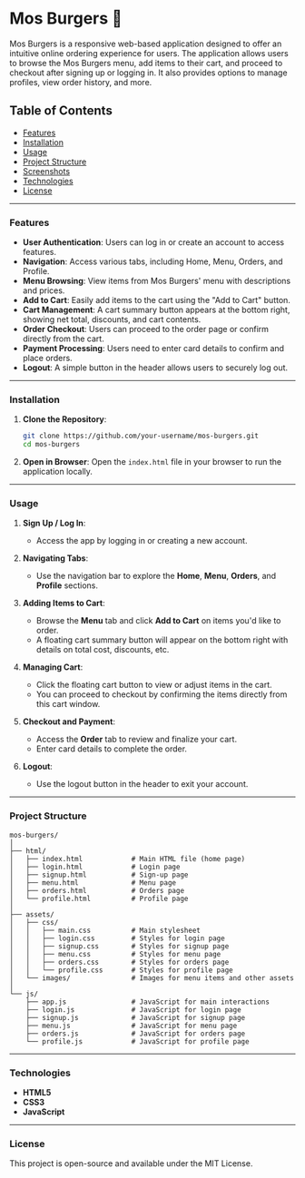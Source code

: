 
# Mos Burgers 🍔

Mos Burgers is a responsive web-based application designed to offer an intuitive online ordering experience for users. The application allows users to browse the Mos Burgers menu, add items to their cart, and proceed to checkout after signing up or logging in. It also provides options to manage profiles, view order history, and more.

## Table of Contents
- [Features](#features)
- [Installation](#installation)
- [Usage](#usage)
- [Project Structure](#project-structure)
- [Screenshots](#screenshots)
- [Technologies](#technologies)
- [License](#license)

---

### Features

- **User Authentication**: Users can log in or create an account to access features.
- **Navigation**: Access various tabs, including Home, Menu, Orders, and Profile.
- **Menu Browsing**: View items from Mos Burgers' menu with descriptions and prices.
- **Add to Cart**: Easily add items to the cart using the "Add to Cart" button.
- **Cart Management**: A cart summary button appears at the bottom right, showing net total, discounts, and cart contents.
- **Order Checkout**: Users can proceed to the order page or confirm directly from the cart. 
- **Payment Processing**: Users need to enter card details to confirm and place orders.
- **Logout**: A simple button in the header allows users to securely log out.

---

### Installation

1. **Clone the Repository**:
   ```bash
   git clone https://github.com/your-username/mos-burgers.git
   cd mos-burgers
   ```

2. **Open in Browser**:
   Open the `index.html` file in your browser to run the application locally.

---

### Usage

1. **Sign Up / Log In**: 
   - Access the app by logging in or creating a new account.

2. **Navigating Tabs**: 
   - Use the navigation bar to explore the **Home**, **Menu**, **Orders**, and **Profile** sections.

3. **Adding Items to Cart**:
   - Browse the **Menu** tab and click **Add to Cart** on items you'd like to order.
   - A floating cart summary button will appear on the bottom right with details on total cost, discounts, etc.

4. **Managing Cart**:
   - Click the floating cart button to view or adjust items in the cart.
   - You can proceed to checkout by confirming the items directly from this cart window.

5. **Checkout and Payment**:
   - Access the **Order** tab to review and finalize your cart.
   - Enter card details to complete the order.

6. **Logout**:
   - Use the logout button in the header to exit your account.

---

### Project Structure

```
mos-burgers/
│
├── html/
│   ├── index.html            # Main HTML file (home page)
│   ├── login.html            # Login page
│   ├── signup.html           # Sign-up page
│   ├── menu.html             # Menu page
│   ├── orders.html           # Orders page
│   └── profile.html          # Profile page
│
├── assets/
│   ├── css/
│   │   ├── main.css          # Main stylesheet
│   │   ├── login.css         # Styles for login page
│   │   ├── signup.css        # Styles for signup page
│   │   ├── menu.css          # Styles for menu page
│   │   ├── orders.css        # Styles for orders page
│   │   └── profile.css       # Styles for profile page
│   └── images/               # Images for menu items and other assets
│
└── js/
    ├── app.js                # JavaScript for main interactions
    ├── login.js              # JavaScript for login page
    ├── signup.js             # JavaScript for signup page
    ├── menu.js               # JavaScript for menu page
    ├── orders.js             # JavaScript for orders page
    └── profile.js            # JavaScript for profile page
```

---

### Technologies

- **HTML5**
- **CSS3**
- **JavaScript**

---

### License

This project is open-source and available under the MIT License.
